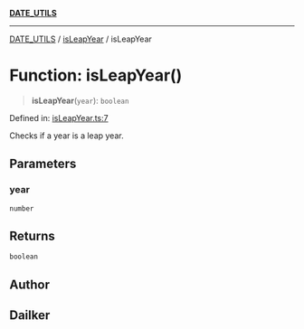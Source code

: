 [**DATE_UTILS**](../../README.md)

***

[DATE_UTILS](../../README.md) / [isLeapYear](../README.md) / isLeapYear

# Function: isLeapYear()

> **isLeapYear**(`year`): `boolean`

Defined in: [isLeapYear.ts:7](https://github.com/dailker/everyutil/blob/0531b9744e97cf76b2fb0fb9c6a72c61ec9e2b23/src/date/isLeapYear.ts#L7)

Checks if a year is a leap year.

## Parameters

### year

`number`

## Returns

`boolean`

## Author

## Dailker
